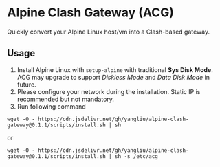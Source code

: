 # Alpine Clash Gateway (ACG)

Quickly convert your Alpine Linux host/vm into a Clash-based gateway.

## Usage
1. Install Alpine Linux with `setup-alpine` with traditional **Sys Disk Mode**. ACG may upgrade to support _Diskless Mode_ and _Data Disk Mode_ in future.
2. Please configure your network during the installation. Static IP is recommended but not mandatory.
3. Run following command
```
wget -O - https://cdn.jsdelivr.net/gh/yangliu/alpine-clash-gateway@0.1.1/scripts/install.sh | sh
```
or
```
wget -O - https://cdn.jsdelivr.net/gh/yangliu/alpine-clash-gateway@0.1.1/scripts/install.sh | sh -s /etc/acg
```